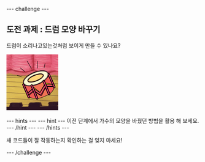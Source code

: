 \--- challenge \---

## 도전 과제 : 드럼 모양 바꾸기

드럼이 소리나고있는것처럼 보이게 만들 수 있나요?

![스크린 샷](images/band-drum-final.png)

\--- hints \--- \--- hint \--- 이전 단계에서 가수의 모양을 바꿨던 방법을 활용 해 보세요. \--- /hint \--- \--- /hints \---

새 코드들이 잘 작동하는지 확인하는 걸 잊지 마세요!

\--- /challenge \---